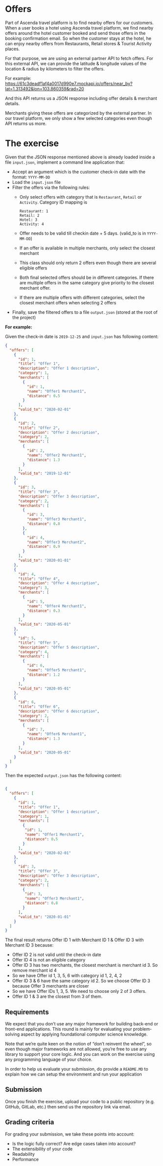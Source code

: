# Offers

Part of Ascenda travel platform is to find nearby offers for our customers. When a user books a hotel using Ascenda travel platform, we find nearby offers around the hotel customer booked and send those offers in the booking confirmation email. So when the customer stays at the hotel, he can enjoy nearby offers from Restaurants, Retail stores & Tourist Activity places.

For that purpose, we are using an external partner API to fetch offers. For this external API, we can provide the latitude & longitude values of the location & radius by kilometers to filter the offers.

For example: https://61c3deadf1af4a0017d990e7.mockapi.io/offers/near_by?lat=1.313492&lon=103.860359&rad=20

And this API returns us a JSON response including offer details & merchant details.

Merchants giving these offers are categorized by the external partner. In our travel platform, we only show a few selected categories even though API returns us more.

# The exercise

Given that the JSON response mentioned above is already loaded inside a file `input.json`, implement a command line application that:

- Accept an argument which is the customer check-in date with the format: `YYYY-MM-DD`
- Load the `input.json` file
- Filter the offers via the following rules:
    - Only select offers with category that is `Restaurant`, `Retail` or `Activity`. Category ID mapping is 


      ```
      Restaurant: 1 
      Retail: 2
      Hotel: 3
      Activity: 4
      ```
    -  Offer needs to be valid till checkin date + 5 days. (valid_to is in `YYYY-MM-DD`)
    -  If an offer is available in multiple merchants, only select the closest merchant
    -  This class should only return 2 offers even though there are several eligible offers
    -  Both final selected offers should be in different categories. If there are multiple offers in the same category give priority to the closest merchant offer.
    -  If there are multiple offers with different categories, select the closest merchant offers when selecting 2 offers
- Finally, save the filtered offers to a file `output.json` (stored at the root of the project)

**For example:** 

Given the check-in date is `2019-12-25` and `input.json` has following content:

```json
{
  "offers": [
    {
      "id": 1,
      "title": "Offer 1",
      "description": "Offer 1 description",
      "category": 1,
      "merchants": [
        {
          "id": 1,
          "name": "Offer1 Merchant1",
          "distance": 0.5
        }
      ],
      "valid_to": "2020-02-01"
    },
    {
      "id": 2,
      "title": "Offer 2",
      "description": "Offer 2 description",
      "category": 2,
      "merchants": [
        {
          "id": 2,
          "name": "Offer2 Merchant1",
          "distance": 1.3
        }
      ],
      "valid_to": "2019-12-01"
    },
    {
      "id": 3,
      "title": "Offer 3",
      "description": "Offer 3 description",
      "category": 2,
      "merchants": [
        {
          "id": 3,
          "name": "Offer3 Merchant1",
          "distance": 0.8
        },
        {
          "id": 4,
          "name": "Offer3 Merchant2",
          "distance": 0.9
        }
      ],
      "valid_to": "2020-01-01"
    },
    {
      "id": 4,
      "title": "Offer 4",
      "description": "Offer 4 description",
      "category": 3,
      "merchants": [
        {
          "id": 5,
          "name": "Offer4 Merchant1",
          "distance": 0.3
        }
      ],
      "valid_to": "2020-05-01"
    },
    {
      "id": 5,
      "title": "Offer 5",
      "description": "Offer 5 description",
      "category": 4,
      "merchants": [
        {
          "id": 6,
          "name": "Offer5 Merchant1",
          "distance": 1.2
        }
      ],
      "valid_to": "2020-05-01"
    },
    {
      "id": 6,
      "title": "Offer 6",
      "description": "Offer 6 description",
      "category": 2,
      "merchants": [
        {
          "id": 7,
          "name": "Offer6 Merchant1",
          "distance": 1.3
        }
      ],
      "valid_to": "2020-05-01"
    }
  ]
}
```

Then the expected `output.json` has the following content:

```json

{
  "offers": [
    {
      "id": 1,
      "title": "Offer 1",
      "description": "Offer 1 description",
      "category": 1,
      "merchants": [
        {
         "id": 1,
         "name": "Offer1 Merchant1",
         "distance": 0.5
        }
      ],
      "valid_to": "2020-02-01"
    },
    {
      "id": 3,
      "title": "Offer 3",
      "description": "Offer 3 description",
      "category": 2,
      "merchants": [
        {
         "id": 3,
         "name": "Offer3 Merchant1",
         "distance": 0.8
        }
      ],
      "valid_to": "2020-01-01"
    }
  ]
}

```

The final result returns Offer ID 1 with Merchant ID 1 & Offer ID 3 with Merchant ID 3 because:

- Offer ID 2 is not valid until the check-in date
- Offer ID 4 is not an eligible category
- Offer ID 3 has two merchants, the closest merchant is merchant id 3. So remove merchant id 4
- So we have Offer id 1, 3, 5, 6 with category id 1, 2, 4, 2
- Offer ID 3 & 6 have the same category id 2. So we choose Offer ID 3 because Offer 3 merchants are closer
- So we have Offer IDs 1, 3, 5. We need to choose only 2 of 3 offers.
- Offer ID 1 & 3 are the closest from 3 of them.

## Requirements

We expect that you don’t use any major framework for building back-end or front-end applications. This round is mainly for evaluating your problem-solving aspect by applying foundational computer science knowledge.

Note that we’re quite keen on the notion of “don’t reinvent the wheel”, so even though major frameworks are not allowed, you’re free to use any library to support your core logic. And you can work on the exercise using any programming language of your choice.

In order to help us evaluate your submission, do provide a `README.MD` to explain how we can setup the environment and run your application

## Submission

Once you finish the exercise, upload your code to a public repository (e.g. GitHub, GitLab, etc.) then send us the repository link via email.

## Grading criteria

For grading your submission, we take these points into account:

- Is the logic fully correct? Are edge cases taken into account?
- The extensibility of your code
- Readability
- Performance